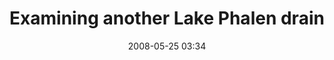 ---
title: "Examining another Lake Phalen drain"
picture: "/assets/camera-roll/2008/2008-05-24-examining-another-lake-phalen-drain/recon-2-037.jpg"
date: 2008-05-25 03:34
layout: picture
location:
  - Lake Phalen
thumbnail: "/assets/camera-roll/2008/2008-05-24-examining-another-lake-phalen-drain/recon-2-037-thumbnail.jpg"
tags:
  - Recon 2
  - Lake Phalen
  - outfall
  - water
  - urban exploration
  - photograph
---